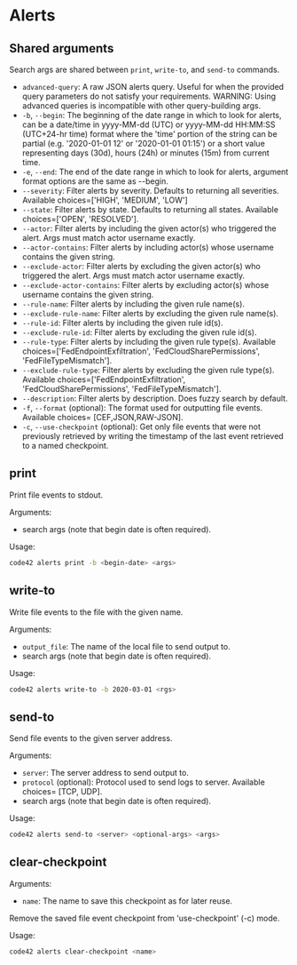 # Alerts

## Shared arguments

Search args are shared between `print`, `write-to`, and `send-to` commands.

* `advanced-query`: A raw JSON alerts query. Useful for when the provided query parameters do not satisfy your 
    requirements. WARNING: Using advanced queries is incompatible with other query-building args.
* `-b`, `--begin`: The beginning of the date range in which to look for alerts, can be a date/time in yyyy-MM-dd (UTC) 
    or yyyy-MM-dd HH:MM:SS (UTC+24-hr time) format where the 'time' portion of the string can be partial 
    (e.g. '2020-01-01 12' or '2020-01-01 01:15') or a short value representing days (30d), hours (24h) or minutes (15m) 
    from current time.
* `-e`, `--end`: The end of the date range in which to look for alerts, argument format options are the same as --begin.
* `--severity`: Filter alerts by severity. Defaults to returning all severities. 
    Available choices=['HIGH', 'MEDIUM', 'LOW']
* `--state`: Filter alerts by state. Defaults to returning all states. Available choices=['OPEN', 'RESOLVED'].
* `--actor`: Filter alerts by including the given actor(s) who triggered the alert. Args must match actor username 
    exactly.
* `--actor-contains`: Filter alerts by including actor(s) whose username contains the given string.
* `--exclude-actor`: Filter alerts by excluding the given actor(s) who triggered the alert. Args must match actor 
    username exactly.
* `--exclude-actor-contains`: Filter alerts by excluding actor(s) whose username contains the given string.
* `--rule-name`: Filter alerts by including the given rule name(s).
* `--exclude-rule-name`: Filter alerts by excluding the given rule name(s).
* `--rule-id`: Filter alerts by including the given rule id(s).
* `--exclude-rule-id`: Filter alerts by excluding the given rule id(s).
* `--rule-type`: Filter alerts by including the given rule type(s). 
    Available choices=['FedEndpointExfiltration', 'FedCloudSharePermissions', 'FedFileTypeMismatch'].
* `--exclude-rule-type`: Filter alerts by excluding the given rule type(s). 
    Available choices=['FedEndpointExfiltration', 'FedCloudSharePermissions', 'FedFileTypeMismatch'].
* `--description`: Filter alerts by description. Does fuzzy search by default.
* `-f`, `--format` (optional): The format used for outputting file events. Available choices= [CEF,JSON,RAW-JSON]. 
* `-c`, `--use-checkpoint` (optional): Get only file events that were not previously retrieved by writing the timestamp of the last event retrieved to a named checkpoint.

## print

Print file events to stdout.

Arguments:
* search args (note that begin date is often required).

Usage:
```bash
code42 alerts print -b <begin-date> <args>
```

## write-to

Write file events to the file with the given name.

Arguments:
* `output_file`: The name of the local file to send output to.
* search args (note that begin date is often required).

Usage:
```bash
code42 alerts write-to -b 2020-03-01 <rgs>
```

## send-to

Send file events to the given server address.

Arguments:
* `server`: The server address to send output to.
* `protocol` (optional): Protocol used to send logs to server. Available choices= [TCP, UDP].
* search args (note that begin date is often required).

Usage:
```bash
code42 alerts send-to <server> <optional-args> <args>
```

## clear-checkpoint

Arguments:
* `name`: The name to save this checkpoint as for later reuse.

Remove the saved file event checkpoint from 'use-checkpoint' (-c) mode.

Usage:
```bash
code42 alerts clear-checkpoint <name>
```
